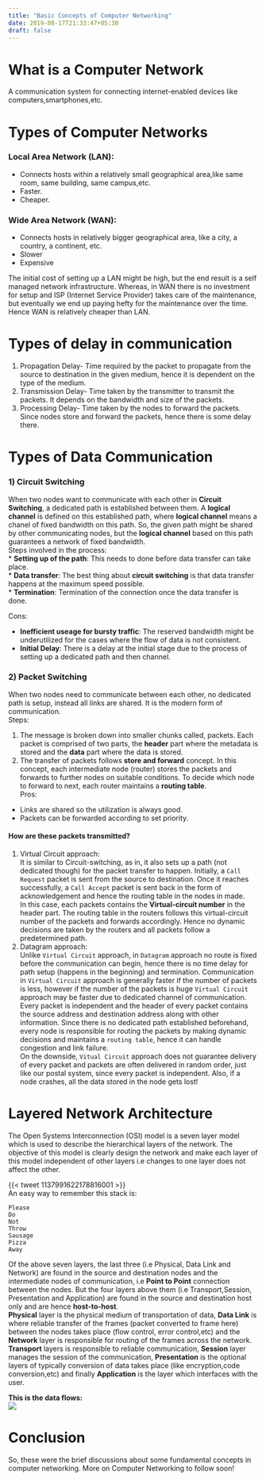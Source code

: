```yaml
---
title: "Basic Concepts of Computer Networking"
date: 2019-08-17T21:33:47+05:30
draft: false
---
```


# What is a Computer Network
A communication system for connecting internet-enabled devices like computers,smartphones,etc.  

# Types of Computer Networks 

### Local Area Network (LAN):  
*  Connects hosts within a relatively small geographical area,like same room, same building, same campus,etc.  
*  Faster.  
*  Cheaper.  

### Wide Area Network (WAN):  
*  Connects hosts in relatively bigger geographical area, like a city, a country, a continent, etc.  
*  Slower  
*  Expensive  

The initial cost of setting up a LAN might be high, but the end result is a self managed network infrastructure. Whereas, in WAN there is no investment for setup and ISP (Internet Service Provider) takes care of the maintenance, but eventually we end up paying hefty for the maintenance over the time. Hence WAN is relatively cheaper than LAN.  

# Types of delay in communication  
1) Propagation Delay- Time required by the packet to propagate from the source to destination in the given medium, hence it is dependent on the type of the medium.  
2) Transmission Delay- Time taken by the transmitter to transmit the packets. It depends on the bandwidth and size of the packets.  
3) Processing Delay- Time taken by the nodes to forward the packets. Since nodes store and forward the packets, hence there is some delay there.  

# Types of Data Communication  

### 1) Circuit Switching  
When two nodes want to communicate with each other in **Circuit Switching**, a dedicated path is established between them. A **logical channel** is defined on this established path, where **logical channel** means a chanel of fixed bandwidth on this path. So, the given path might be shared by other communicating nodes, but the **logical channel** based on this path guarantees a network of fixed bandwidth.  
Steps involved in the process:  
    *  **Setting up of the path**: This needs to done before data transfer can take   place.  
    *  **Data transfer**: The best thing about **circuit switching** is that data transfer happens at the maximum speed possible.  
    *  **Termination**: Termination of the connection once the data transfer is done.  

Cons:  
*  **Inefficient useage for bursty traffic**: The reserved bandwidth might be underutilized for the cases where the flow of data is not consistent.  
*  **Initial Delay**: There is a delay at the initial stage due to the process of setting up a dedicated path and then channel.  

### 2) Packet Switching  
When two nodes need to communicate between each other, no dedicated path is setup, instead all links are shared. It is the modern form of communication.     
Steps:  
1) The message is broken down into smaller chunks called, packets. Each packet is comprised of two parts, the **header** part where the metadata is stored and the **data** part where the data is stored.  
2) The transfer of packets follows **store and forward** concept. In this concept, each intermediate node (router) stores the packets and forwards to further nodes on suitable conditions. To decide which node to forward to next, each router maintains a **routing table**.  
Pros:  
*  Links are shared so the utilization is always good.  
*  Packets can be forwarded according to set priority.   


#### How are these packets transmitted?  
1) Virtual Circuit approach:  
It is similar to Circuit-switching, as in, it also sets up a path (not dedicated though) for the packet transfer to happen. Initially, a `Call Request` packet is sent from the source to destination. Once it reaches successfully, a `Call Accept` packet is sent back in the form of acknowledgement and hence the routing table in the nodes in made.   
In this case, each packets contains the **Virtual-circuit number** in the header part. The routing table in the routers follows this virtual-circuit number of the packets and forwards accordingly. Hence no dynamic decisions are taken by the routers and all packets follow a predetermined path.  
2) Datagram approach:  
Unlike `Virtual Circuit` approach, in `Datagram` approach no route is fixed before the communication can begin, hence there is no time delay for path setup (happens in the beginning) and termination. Communication in `Virtual Circuit` approach is generally faster if the number of packets is less, however if the number of the packets is huge `Virtual Circuit` approach may be faster due to dedicated channel of communication.  
Every packet is independent and the header of every packet contains the source address and destination address along with other information. Since there is no dedicated path established beforehand, every node is responsible for routing the packets by making dynamic decisions and maintains a `routing table`, hence it can handle congestion and link failure.  
On the downside, `Vitual Circuit` approach does not guarantee delivery of every packet and packets are often delivered in random order, just like our postal system, since every packet is independent. Also, if a node crashes, all the data stored in the node gets lost!

# Layered Network Architecture  
The Open Systems Interconnection (OSI) model is a seven layer model which is used to describe the hierarchical layers of the network. The objective of this model is clearly design the network and make each layer of this model independent of other layers i.e changes to one layer does not affect the other.   

{{< tweet 1137991622178816001 >}}  
An easy way to remember this stack is:  
```
Please
Do
Not
Throw
Sausage
Pizza
Away
```

Of the above seven layers, the last three (i.e Physical, Data Link and Network) are found in the source and destination nodes and the intermediate nodes of communication, i.e **Point to Point** connection between the nodes. But the four layers above them (i.e Transport,Session, Presentation and Application) are found in the source and destination host only and are hence **host-to-host**.  
**Physical** layer is the physical medium of transportation of data, **Data Link** is where reliable transfer of the frames (packet converted to frame here) between the nodes takes place (flow control, error control,etc) and the **Network** layer is responsible for routing of the frames across the network.  
**Transport** layers is responsible to reliable communication, **Session** layer manages the session of the communication, **Presentation** is the optional layers of typically conversion of data takes place (like encryption,code conversion,etc) and finally **Application** is the layer which interfaces with the user.  

**This is the data flows:**  
![](/images/2019-08-27-00-14-39.png)   

# Conclusion  
So, these were the brief discussions about some fundamental concepts in computer networking. More on Computer Networking to follow soon!  
